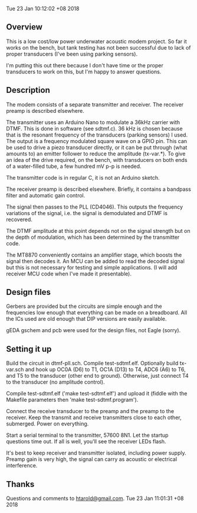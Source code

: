 
Tue 23 Jan 10:12:02 +08 2018

## Overview
This is a low cost/low power underwater acoustic modem project.
So far it works on the bench, but tank testing has not been
successful due to lack of proper transducers (I've been using
parking sensors).

I'm putting this out there because I don't have time or the
proper transducers to work on this, but I'm happy to answer
questions.

## Description
The modem consists of a separate transmitter and receiver.  The
receiver preamp is described elsewhere.

The transmitter uses an Arduino Nano to modulate a 36kHz carrier
with DTMF.  This is done in software (see sdtmf.c).  36 kHz is
chosen because that is the resonant frequency of the transducers
(parking sensors) I used.
The output is
a frequency modulated square wave on a GPIO pin.  This can be used
to drive a piezo transducer directly, or it can be put through (what
amounts to) an emitter follower to reduce the amplitude (tx-var.*).
To give an idea of the drive required, on the bench, with transducers
on both ends of a water-filled tube, a few hundred mV p-p is needed.

The transmitter code is in regular C, it is not an Arduino sketch.

The receiver preamp is described elsewhere.  Briefly, it
contains a bandpass filter and automatic gain control.

The signal then passes to the PLL (CD4046).  This outputs the
frequency variations of the signal, i.e. the signal is
demodulated and DTMF is recovered.

The DTMF amplitude at this point depends not on the signal
strength but on the depth of modulation, which has been determined by
the transmitter code.

The MT8870 conveniently contains an amplifier stage, which
boosts the signal then decodes it.  An MCU can be added to read
the decoded signal but this is not necessary for testing and
simple applications.  (I will add receiver MCU code when I've
made it presentable).

## Design files
Gerbers are provided but the circuits are simple
enough and the frequencies low enough that everything can be
made on a breadboard.  All the ICs used are old enough that DIP
versions are easily available.

gEDA gschem and pcb were used for the design files, not Eagle
(sorry).

## Setting it up
Build the circuit in dtmf-pll.sch.
Compile test-sdtmf.elf.  Optionally build tx-var.sch and hook up
OC0A (D6) to T1, OC1A (D13) to T4, ADC6 (A6) to T6, and T5 to
the transducer (other end to ground).  Otherwise, just connect
T4 to the transducer (no amplitude control).

Compile test-sdtmf.elf ('make test-sdtmf.elf') and upload it
(fiddle with the Makefile parameters then 'make test-sdtmf.program').

Connect the receive transducer to the preamp and the preamp to
the receiver.  Keep the transmit and receive transmitters close
to each other, submerged.  Power on everything.

Start a serial terminal to the transmitter, 57600 8N1.  Let
the startup questions time out.  If all is well, you'll see the
receiver LEDs flash.

It's best to keep receiver and transmitter isolated, including
power supply.  Preamp gain is very high, the signal can carry
as acoustic or electrical interference.

## Thanks
Questions and comments to htarold@gmail.com.
Tue 23 Jan 11:01:31 +08 2018
